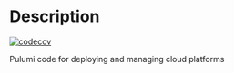 # Description
[![codecov](https://codecov.io/gh/cheetandeep/che-pulumi-platform/graph/badge.svg?token=2Q3HUHQNNG)](https://codecov.io/gh/cheetandeep/che-pulumi-platform)

Pulumi code for deploying and managing cloud platforms 